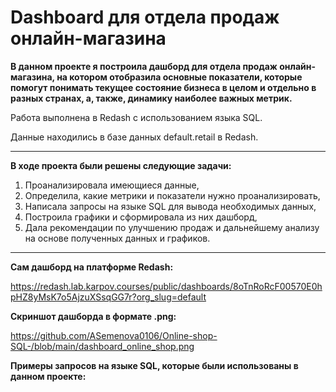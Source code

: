 # Dashboard для отдела продаж онлайн-магазина

**В данном проекте я построила дашборд для отдела продаж онлайн-магазина, на котором отобразила основные показатели, которые помогут понимать текущее состояние бизнеса в целом и отдельно в разных странах, а, также, динамику наиболее важных метрик.**

Работа выполнена в Redash с использованием языка SQL.

Данные находились в базе данных default.retail в Redash.
<hr>

**В ходе проекта были решены следующие задачи:**

1. Проанализировала имеющиеся данные,
2. Определила, какие метрики и показатели нужно проанализировать,
3. Написала запросы на языке SQL для вывода необходимых данных,
4. Построила графики и сформировала из них дашборд,
5. Дала рекомендации по улучшению продаж и дальнейшему анализу на основе полученных данных и графиков.
<hr>

**Сам дашборд на платформе Redash:**

https://redash.lab.karpov.courses/public/dashboards/8oTnRoRcF00570E0hpHZ8yMsK7o5AjzuXSsqGG7r?org_slug=default

**Скриншот дашборда в формате .png:**

https://github.com/ASemenova0106/Online-shop-SQL-/blob/main/dashboard_online_shop.png

**Примеры запросов на языке SQL, которые были использованы в данном проекте:**
